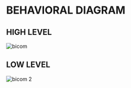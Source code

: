 
# BEHAVIORAL DIAGRAM 

## HIGH LEVEL

![bicom](https://user-images.githubusercontent.com/71341236/157865720-ead06092-fda8-4652-ab60-48a9bb0dceb0.PNG)

## LOW LEVEL 

![bicom 2](https://user-images.githubusercontent.com/71341236/157865776-e96a57cb-2111-4eac-ba71-992c7a4e687c.PNG)
